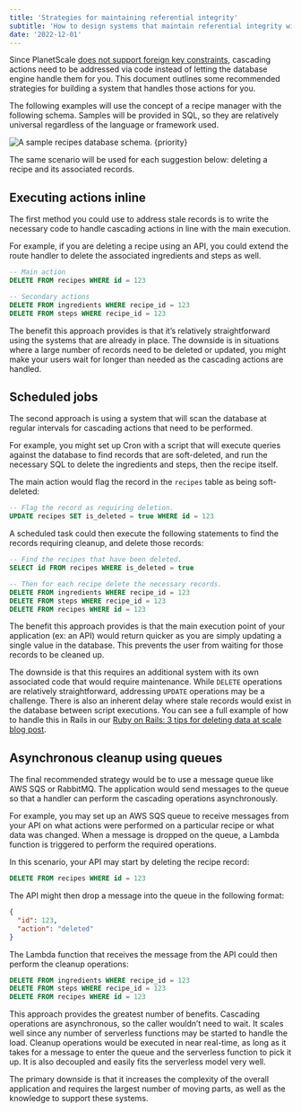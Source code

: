 ```yaml
---
title: 'Strategies for maintaining referential integrity'
subtitle: 'How to design systems that maintain referential integrity without foreign key constraints'
date: '2022-12-01'
---
```


Since PlanetScale [does not support foreign key constraints](/docs/learn/operating-without-foreign-key-constraints), cascading actions need to be addressed via code instead of letting the database engine handle them for you. This document outlines some recommended strategies for building a system that handles those actions for you.

The following examples will use the concept of a recipe manager with the following schema. Samples will be provided in SQL, so they are relatively universal regardless of the language or framework used.

![A sample recipes database schema. {priority}](/assets/docs/learn/strategies-for-maintaining-referential-integrity/diagram.svg)

The same scenario will be used for each suggestion below: deleting a recipe and its associated records.

## Executing actions inline

The first method you could use to address stale records is to write the necessary code to handle cascading actions in line with the main execution.

For example, if you are deleting a recipe using an API, you could extend the route handler to delete the associated ingredients and steps as well.

```sql
-- Main action
DELETE FROM recipes WHERE id = 123

-- Secondary actions
DELETE FROM ingredients WHERE recipe_id = 123
DELETE FROM steps WHERE recipe_id = 123
```

The benefit this approach provides is that it’s relatively straightforward using the systems that are already in place. The downside is in situations where a large number of records need to be deleted or updated, you might make your users wait for longer than needed as the cascading actions are handled.

## Scheduled jobs

The second approach is using a system that will scan the database at regular intervals for cascading actions that need to be performed.

For example, you might set up Cron with a script that will execute queries against the database to find records that are soft-deleted, and run the necessary SQL to delete the ingredients and steps, then the recipe itself.

The main action would flag the record in the `recipes` table as being soft-deleted:

```sql
-- Flag the record as requiring deletion.
UPDATE recipes SET is_deleted = true WHERE id = 123
```

A scheduled task could then execute the following statements to find the records requiring cleanup, and delete those records:

```sql
-- Find the recipes that have been deleted.
SELECT id FROM recipes WHERE is_deleted = true

-- Then for each recipe delete the necessary records.
DELETE FROM ingredients WHERE recipe_id = 123
DELETE FROM steps WHERE recipe_id = 123
DELETE FROM recipes WHERE id = 123
```

The benefit this approach provides is that the main execution point of your application (ex: an API) would return quicker as you are simply updating a single value in the database. This prevents the user from waiting for those records to be cleaned up.

The downside is that this requires an additional system with its own associated code that would require maintenance. While `DELETE` operations are relatively straightforward, addressing `UPDATE` operations may be a challenge. There is also an inherent delay where stale records would exist in the database between script executions.
You can see a full example of how to handle this in Rails in our [Ruby on Rails: 3 tips for deleting data at scale blog post](/blog/ruby-on-rails-3-tips-for-deleting-data-at-scale).

## Asynchronous cleanup using queues

The final recommended strategy would be to use a message queue like AWS SQS or RabbitMQ. The application would send messages to the queue so that a handler can perform the cascading operations asynchronously.

For example, you may set up an AWS SQS queue to receive messages from your API on what actions were performed on a particular recipe or what data was changed. When a message is dropped on the queue, a Lambda function is triggered to perform the required operations.

In this scenario, your API may start by deleting the recipe record:

```sql
DELETE FROM recipes WHERE id = 123
```

The API might then drop a message into the queue in the following format:

```json
{
  "id": 123,
  "action": "deleted"
}
```

The Lambda function that receives the message from the API could then perform the cleanup operations:

```sql
DELETE FROM ingredients WHERE recipe_id = 123
DELETE FROM steps WHERE recipe_id = 123
DELETE FROM recipes WHERE id = 123
```

This approach provides the greatest number of benefits. Cascading operations are asynchronous, so the caller wouldn’t need to wait. It scales well since any number of serverless functions may be started to handle the load. Cleanup operations would be executed in near real-time, as long as it takes for a message to enter the queue and the serverless function to pick it up. It is also decoupled and easily fits the serverless model very well.

The primary downside is that it increases the complexity of the overall application and requires the largest number of moving parts, as well as the knowledge to support these systems.
